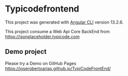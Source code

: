 # Typicodefrontend

This project was generated with [Angular CLI](https://github.com/angular/angular-cli) version 13.2.6.

This project consume a Web Api Core BackEnd from https://jsonplaceholder.typicode.com

## Demo project

Please try a Demo on GitHub Pages https://joserobertoarias.github.io/TypiCodeFrontEnd/

